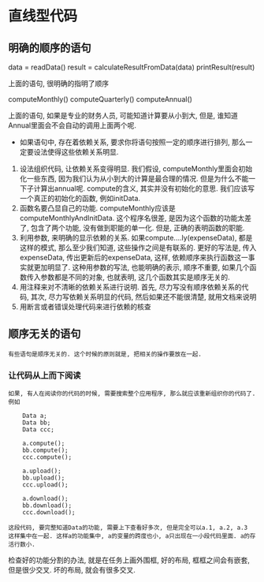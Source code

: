 # 直线型代码

## 明确的顺序的语句

data = readData()
result = calculateResultFromData(data)
printResult(result)

上面的语句, 很明确的指明了顺序

computeMonthly()
computeQuarterly()
computeAnnual()

上面的语句, 如果是专业的财务人员, 可能知道计算要从小到大, 但是, 谁知道Annual里面会不会自动的调用上面两个呢.

* 如果语句中, 存在着依赖关系, 要求你将语句按照一定的顺序进行排列, 那么一定要设法使得这些依赖关系明显.

1. 设法组织代码, 让依赖关系变得明显.
    我们假设, computeMonthly里面会初始化一些东西, 因为我们认为从小到大的计算是最合理的情况. 但是为什么不能一下子计算出annual呢. compute的含义, 其实并没有初始化的意思. 我们应该写一个真正的初始化的函数, 例如initData.
1. 函数名要凸显自己的功能. computeMonthly应该是computeMonthlyAndInitData. 这个程序名很差, 是因为这个函数的功能太差了, 包含了两个功能, 没有做到职能的单一化. 但是, 正确的表明函数的职能.
1. 利用参数, 来明确的显示依赖的关系.
    如果compute....ly(expenseData), 都是这样的模式, 那么至少我们知道, 这些操作之间是有联系的. 更好的写法是, 传入expenseData, 传出更新后的expenseData, 这样, 依赖顺序来执行函数这一事实就更加明显了.
    这种用参数的写法, 也能明确的表示, 顺序不重要, 如果几个函数传入参数都是不同的对象, 也就表明, 这几个函数其实是顺序无关的.
1. 用注释来对不清晰的依赖关系进行说明. 首先, 尽力写没有顺序依赖关系的代码, 其次, 尽力写依赖关系明显的代码, 然后如果还不能很清楚, 就用文档来说明
1. 用断言或者错误处理代码来进行依赖的核查

## 顺序无关的语句

    有些语句是顺序无关的. 这个时候的原则就是, 把相关的操作要放在一起.

### 让代码从上而下阅读

    如果, 有人在阅读你的代码的时候, 需要搜索整个应用程序, 那么就应该重新组织你的代码了.
    例如

```
    Data a;
    Data bb;
    Data ccc;

    a.compute();
    bb.compute();
    ccc.compute();

    a.upload();
    bb.upload();
    ccc.upload();

    a.download();
    bb.download();
    ccc.download();

```

    这段代码, 要完整知道Data的功能, 需要上下查看好多次, 但是完全可以a.1, a.2, a.3 这样集中在一起. 这样a的功能集中, a的变量的跨度也小, a只出现在一小段代码里面. a的存活行数小.

检查好的功能分割的办法, 就是在任务上画外围框, 好的布局, 框框之间会有嵌套, 但是很少交叉. 坏的布局, 就会有很多交叉.